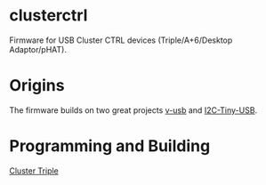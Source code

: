 # clusterctrl
Firmware for USB Cluster CTRL devices (Triple/A+6/Desktop Adaptor/pHAT).

# Origins

The firmware builds on two great projects [v-usb](https://github.com/obdev/v-usb) and [I2C-Tiny-USB](https://github.com/harbaum/I2C-Tiny-USB).

# Programming and Building

[Cluster Triple](https://8086.support/content/23/109/en/how-do-i-write-new-firmware-to-cluster-triple.html)
